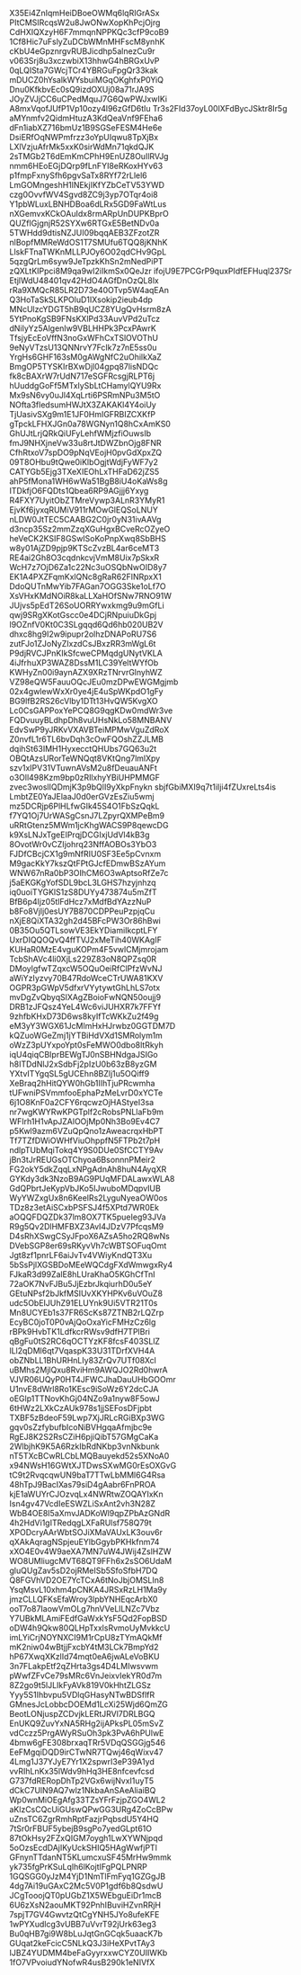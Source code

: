 X35Ei4ZnIqmHeiDBoeOWMq6lqRIGrASx
PItCMSIRcqsW2u8JwONwXopKhPcjOjrg
CdHXIQXzyH6F7mmqnNPPKQc3cfP9coB9
1Cf8Hic7uFslyZuDCbWMnMHFscM8ynhK
cKbU4eGpznrgvRUBJicdhp5alnezCu9r
v063Srj8u3xczwbiX13hhwG4hBRGxUvP
0qLQISta7GWcjTCr4YBRGuFpgQr33kak
mDUCZ0hYsalkWYsbuiMGqOKghfxP0YiQ
Dnu0KfkbvEc0sQ9izdOXUj08a71rJA9S
JOyZVJjCC6uCPedMquJ7G6QwPWJxwIKi
A8mxVqofJUfP1Vp10ozy4l96zGfD6tIu
Tr3s2FId37oyL00lXFdBycJSktr8Ir5g
aMYnmfv2QidmHtuzA3KdQeaVnf9FEha6
dFn1iabXZ716bmUz1B9SGSeFESM4He6e
DsiERfOqNWPmfrzz3oYpUIqwu8TpXjBx
LXlVzjuAfrMk5xxK0sirWdMn71qkdQJK
2sTMGb2T6dEmKmCPhH9EnUZ8OuIlRVJg
nmm6HEoEGjDQrp9fLnFYI8eRKoxHYv63
p1fmpFxnySfh6pgvSaTx8RYf72rLlel6
LmGOMngeshH1lNEkjIKfYZbCeTV53YWD
czg0OvvfWV4Sgvd8ZC9j3yp7OTqr4oi8
Y1pbWLuxLBNHDBoa6dLRx5GD9FaWtLus
nXGemvxKCkOAuIdx8rmARpUnDUPKBprO
QUZfIGjgnjR52SYXw6RTGxE5BetNDv0a
5TWHdd9dtisNZJUI09bqqAEB3ZFzotZR
nlBopfMMReWdOS1T7SMUfu6TQQ8jKNhK
LlskFTnaTWKnMLLPJOy6O02qdCHv9GpL
5qzgQrLm6syw9JeTpzkKhSn2mNedPiPT
zQXLtKIPpci8M9qa9wI2iIkmSx0QeJzr
ifojU9E7PCGrP9quxPIdfEFHuql237Sr
EtjlWdU48401qv42HdO4AGfDnOzQL8lx
rRa9XMQcR85LR2D73e40OTvp5W4aqEAn
Q3HoTaSkSLKPOluD1IXsokip2ieub4dp
MNcUlzcYDGT5hB9qUCZ8YUgQvHsrm8zA
5YtPnoKgSB9FNsKXlPd33AuvVPd2uTcz
dNiIyYz5AlgenIw9VBLHHPk3PcxPAwrK
TfsjyEcEoVffN3noGxWFhCxTSlOVOThU
9eNyVTzsU13QNNrvY7FcIk7z7nE5ss0u
YrgHs6GHF163sM0gAWgNfC2uOhilkXaZ
BmgOP5TYSKIrBXwDjl04gpq87lisNDQc
fk8cBAXrW7rUdN717eSGFRcsgjRLPT6j
hUuddgGoFf5MTxlySbLtCHamylQYU9Rx
Mx9sN6vy0uJl4XqLrti6PSRmNPu3M5tO
NOfta3fledsumHWJtX3ZAKAKl4Y4oiUy
TjUasivSXg9m1E1JF0HmIGFRBIZCXKfP
gTpckLFHXJGn0a78WGNyn1Q8hCxAmKS0
GhUJtLrjQRkQiUFyLehfWMjzfiOuwsIb
fmJ9NHXjneVw33u8rtJtDWZbnOjg8FNR
CfhRtxoV7spDO9pNqVEojH0pvGdXpxZQ
09T8OHbu9tQwe0iKlbOgjtWdjFyWF7y2
CATYGb5Ejg3TXeXIEOhLxTHFaD62jZS5
ahP5fMona1WH6wWa51BgB8iU4oKaWs8g
ITDkfjO6FQDts1Qbea6RP9AGjjj6Yxyg
R4FXY7UyitObZTMreVywp3ALnR3YMyR1
EjvKf6jyxqRUMiV911rMOwGlEQSoLNUY
nLDW0JtTEC5CAABG2C0jr0yN31ivAAVg
d3ncp35Sz2mmZzqXGuHgxBCveRcOZyeO
heVeCK2KSIF8GSwISoKoPnpXwq8SbBHS
w8y01AjZD9pjp9KTScZvzBL4ar6ceMT3
RE4ai2Gh8O3cqdnkcvjVmM8Uix7pSkxR
WcH7z7OjD6Za1c22Nc3uOSQbNwOID8y7
EK1A4PXZFqmKxlQNc8gRaR62FINRpxX1
DdoQUTnMwYib7FAGan7OGG3Ske1oLf7O
XsVHxKMdNOiR8kaLLXaHOfSNw7RNO91W
JUjvs5pEdT26SoUORRYwxkmg9u9mGfLi
qwj9SRgXKotGscc0e4DCjRNpuiuDkGpj
l9OZnfV0Kt0C3SLgqqd6Qd6hb020UB2V
dhxc8hg9I2w9ipupr2olhzDNAPoRU7S6
zutFJo1ZJoNyZIxzdCsJBxzRR3mWgL6t
P9djRVCJPnKIkSfcweCPMqdgUNytVKLA
4iJfrhuXP3WAZ8DssM1LC39YeltWYfOb
KWHyZn00i9aynAZX9XRzTNrvrGlnyhWZ
VZ98eQW5FauuOQcJEu0mzDPwEWGMgjmb
02x4gwlewWxXr0ye4jE4uSpWKpdO1gFy
BG9lfB2RS26cVlby1DTt13HvQW5KvgXO
Lc0CsGAPPoxYePCQ8G9qgKDw0mdWr3ve
FQDvuuyBLdhpDh8vuUHsNkLo58MNBANV
EdvSwP9yJRKvVXAVBTeiMPMwVguZdRoX
Z0nvfL1r6TL6bvDqh3cOwFQOshZZJLMB
dqihSt63IMH1HyxecctQHUbs7GQ63u2t
OBQtAzsURorTeWNQqt8VKtQng7lmlXpy
szv1xIPV31VTuwnAVsM2u8fDeuauANFt
o3Oll498Kzm9bp0zRIlxhyYBiUHPMMGF
zvec3woslIQDmjK3p9bQlI9yXkpFnykn
sbjfGbiMXI9q7t1iIji4fZUxreLts4is
LmbtZE0YaJElaaJ0d0erGVzEsZiu5wmj
mz5DCRjp6PlHLfwGIk45S4O1FbSzQqkL
f7YQ1Oj7UrWASgCsnJ7LZpyrQXMPeBm9
uRRtGtenz5MWm1jcKhgWACS9P8qewcDG
k9XsLNJxTgeEIPrqjDCGIxjUdVl4kB3g
8OvotWr0vCZIjohrq23NffAOBOs3YbO3
FJDfCBcjCX1g9mNfRIU0SF3Ee5pCvnxm
M9gacKkY7kszQtFPtGJcfEDmwBSzAYum
WNW67nRa0bP3OIhCM6O3wAptsoRfZe7c
j5aEKGKgYofSDL9bcL3LGHS7hzyjnhzq
iq0uoiTYGKlS1zS8DUYy473874u5mZfT
BfB6p4ljz05tlFdHcz7xMdfBdYAzzNuP
b8Fo8Vjlj0esUY7B870CDPPeuPzpjqCu
nXjE8QiXTA32gh2d45BFcPW3Or86hBwi
0B35Ou5QTLsowVE3EkYDiamiIkcptLFY
UxrDIQQOQvQ4ffTVJ2xMeTih40WKAgIF
KUHaR0MzE4vguKOPm4F5vwlCMjmrojam
TcbShAVc4li0XjLs229Z83oN8QPZsq0R
DMoylgfwTZqxcW5OQuOeiRfClPfzWvNJ
aWiYzIyzvy70B47RdoWceCTrUWA81KXV
OGPR3pGWpV5dfxrVYytywtGhLhLS7otx
mvDgZvQbyqSlXAgZBoioFwNQN50oujj9
DRB1zJFQsz4YeL4Wc6viJUHXR7k7FFYf
9zhfbKHxD73D6ws8kyIfTcWKkZu2f49g
eM3yY3WGX61JcMlmHxHJrwbz0GGTDM7D
kQZuoWGeZmj1jYTBiHdVXd1SMRolym1m
oWzZ3pUYxpoYpt0sFeMWO0dbo8ltRkyh
iqU4qiqCBIprBEWgTJ0nSBHNdgaJSIGo
h8ITDdNlJ2xSdbFj2pIzU0b63zB8yzGM
YXtvITYgqSL5gUCEhn8BZlj1u5OQiff9
XeBraq2hHitQYW0hGb1IIhTjuPRcwmha
tUFwniPSVmmfooEphaPzMeLvrD0xYCTe
6j1O8KnF0a2CFY6rqcwzOjHAStyeI3sa
nr7wgKWYRwKPGTplf2cRobsPNLlaFb9m
WFIrh1H1vApJZAlOOjMp0Nh3Bo9Ev4C7
p5Kwl9azm6VZuQpQno1zAweacrqxHbPT
Tf7TZfDWiOWHfViuOhppfN5FTPb2t7pH
ndlpTUbMqiTokq4Y9S0DUe0SfCCTY9Av
jBn3tJrREUGsOTChyoa6BsonnnPMeir2
FG2okY5dkZqqLxNPgAdnAh8huN4AyqXR
GYKdy3dk3NzoB9AG9PUqMFDALawxWLA8
GdQPbrtJeKypVbJKo5IJwuboMDqpvIUB
WyYWZxgUx8n6KeelRs2LyguNyeaOW0os
TDz8z3etAiSCxbPSFSJ4f5XPtd7WR0Ek
aOQQFDQZDk37lm8OX7TK5pueIeg93JVa
R9g5Qv2DlHMFBXZ3AvI4JDzV7PfcqsM9
D4sRhXSwgCSyJFpoX6AZsA5ho2RQ8wNs
DVebSGP8er69sRKyvVh7cWBTSOFuqOmt
Jgt8zf1pnrLF6aiJvTv4VWiyKndQT3Xu
5bSsPjlXGSBDoMEeWQCdgFXdWmwgxRy4
FJkaR3d99ZalE8hLUraKhaO5KGhCfTnI
72aOK7NvFJBu5JjEzbrJkqiurhD0u5eY
GEtuNPsf2bJkfMSIUvXKYHPKv6uVOuZ8
udc5ObEIJUhZ91ELUYnk9Ui5VTR21T0s
Mn8UCYEb1s37FR6ScKs87ZTNB2rLQZrp
EcyBC0joT0P0vAjQoOxaYicFMHzCz6lg
rBPk9HvbTK1LdfkcrRWsv9dfH7TPlBri
qBgFu0tS2RC6qOCTYzKF8fcsF403SLlZ
lLl2qDMl6qt7VqaspK33U31TDrfXVH4A
obZNbLL1BhURHnLIy83ZrQv7UTf08Xcl
uBMhs2MjlQxu8RviHm9AWQJO2Rd0hwrA
VJVR06UQyP0HT4JFWCJhaDauUHbGOOmr
U1nvE8dWrl8Ro1KEsc9iSoWz6Y2dcCJA
oEGlp1TTNovKhGj04NZo9a1nyw8F5owJ
6tHWz2LXkCzAUk978s1jjSEFosDFjpbt
TXBF5zBdeoF59Lwp7XjJRLcRGiBXp3WG
gqv0sZzfybufbIcoNiBVHgqaAfmjbc9e
RgEJ8K2S2RsCZiH6pjiQibT57GMgCaKa
2WlbjhK9K5A6RzkIbRdNKbp3vnNkbunk
nT5TXcBCwRLCbLMQBauyekd52s5XNoA0
x94NWsH16GWtXJTDwsSXwMG0rEsOXGvG
tC9t2RvqcqwUN9baT7TTwLbMMl6G4Rsa
48hTpJ9BacIXas79siD4gAabr6FnPROA
kjE1aWUYrCJOzvqLx4NWRtwZOQAYIxKn
Isn4gv47VcdIeESWZLiSxAnt2vh3N28Z
WbB4OE8I5aXmvJADKoWl9qpZPbAzGNdR
4h2HdVi1gITRedqgLXFaRUlsf758Q79t
XPODcryAArWbtSOJiXMaVAUxLK3ouv6r
qXAkAqragNSpjeuEYlbGgybPKHkfnm74
xXO4E0v4W9aeXA7MN7uW4JWij4ZslHZW
WO8UMliugcMVT68QT9FFh6x2sSO6UdaM
gluQUgZav5sD2ojRMeISb5SfoSfbH7DQ
Q8FGVhVD2OE7YcTCxA6tNoJbjOMSLIn8
YsqMsvL10xhm4pCNKA4JRSxRzLH1Ma9y
jmzCLLQFKsEfaWroy3lpbYNHEqcArbX0
ooT7o87IaowVmOLg7hnVVeLlLNZc7Vbz
Y7UBkMLAmiFEdfGaWxkYsF5Qd2FopBSD
oDW4h9Qkw80QLHpTxxlsRvmoUyMvkkcU
imLYiCrjNOYNXCI9M1rCpU8zTYmAQkMf
mK2niw04wBtjjFxcbY4tM3LCk7BmpYd2
hP67XwqXKzlId74mqt0eA6jwALeVoBKU
3n7FLakpEtf2qZHrta3gs4D4LMIwsvwm
pWwfZFvCe79sMRc6VnJeixvIekYR0d7m
8Z2go9t5lJLIkFyAVk819V0kHhtZLGSz
Yyy5S1Ihbvpu5VDlqGHasyNTwBDSflfR
GMnesJcLobbcDOEMd1LcXi25Wjd6QmZG
BeotLONjuspZCDvjkLERtJRVl7DRLBGQ
EnUKQ9ZuvYxNA5RHg2ijAPksPL05mSvZ
vdCczz5PrgAWyRSuOh3pk3PvA6hPUlwE
4bmw6gFE308brxaqTRr5VDqQSGGjg546
EeFMgqiDQD9irCTwNR7TQwj46qWixv47
4Lmg1J37YJyE7Yr1X2spwrI3eP39A1yd
vvRIhLnKx35lWdv9hHq3HE8nfcevfcsd
G737fdRERopDhTp2VGx6wijNvxI1uyT5
dCkC7UlN9AQ7wlz1NkbaAnSAeAliaiBQ
Wp0wnMiOEgAfg33TZsYFrFzjpZGO4WL2
aKlzCsCQcUiGUswQPwGG3URg4ZoCcBPw
uZnsTC6ZgrRmhRptFazjrPqbsdU5Y4HQ
7tSr0rFBUF5ybejB9sgPo7yedGLpt61O
87tOkHsy2FZxQIGM7oygh1LwXYWNjpqd
5oOzsEcdDAjIKyUckSHIQ5HAgWwfjPTl
GFnynTTdanNT5KLumcxuSF45MrHw9mmk
yk735fgPrKSuLqlh6lKojtIFgPQLPNRP
1GQSGG0yJzM4YjD1NmTlFmFyq1GZGgJB
4dg7Ai19uGAxC2Mc5V0P1gdf6b8QsdwU
JCgTooojQT0pUGbZ1X5WEbguEiDr1mcB
6U6zXsN2aouMKT92PnhIBuviHZvnRRjH
7spjT7GV4GwvtzQtCgYNH5JYo8ufeKFE
1wPYXudlcg3vUBB7uVvrT92jUrk63eg3
Bu0qHB7gi9W8bLuJqtGnGCqk5uaacK7b
GUqat2keFcicC5NLkQ3J3iHeXPvtTAy3
IJBZ4YUDMM4beFaGyyrxxwCYZ0UIIWKb
1fO7VPvoiudYNofwR4usB290k1eNIVfX
